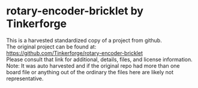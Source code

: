 
# rotary-encoder-bricklet by Tinkerforge  
This is a harvested standardized copy of a project from github.  
The original project can be found at:  
https://github.com/Tinkerforge/rotary-encoder-bricklet  
Please consult that link for additional, details, files, and license information.  
Note: It was auto harvested and if the original repo had more than one board file or anything out of the ordinary the files here are likely not representative.  
    